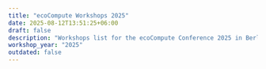 ```yaml
---
title: "ecoCompute Workshops 2025"
date: 2025-08-12T13:51:25+06:00
draft: false
description: "Workshops list for the ecoCompute Conference 2025 in Berlin, Germany"
workshop_year: "2025"
outdated: false
---
```

